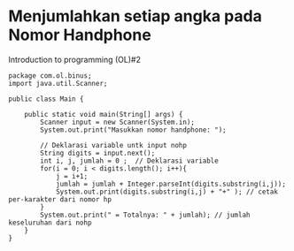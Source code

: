 # Menjumlahkan setiap angka pada Nomor Handphone
Introduction to programming (OL)#2

    package com.ol.binus;
    import java.util.Scanner;

    public class Main {

        public static void main(String[] args) {
            Scanner input = new Scanner(System.in);
            System.out.print("Masukkan nomor handphone: ");

            // Deklarasi variable untk input nohp
            String digits = input.next();
            int i, j, jumlah = 0 ;  // Deklarasi variable
            for(i = 0; i < digits.length(); i++){
                j = i+1;
                jumlah = jumlah + Integer.parseInt(digits.substring(i,j));
                System.out.print(digits.substring(i,j) + "+" ); // cetak per-karakter dari nomor hp
            }
            System.out.print(" = Totalnya: " + jumlah); // jumlah keseluruhan dari nohp
        }
    }
